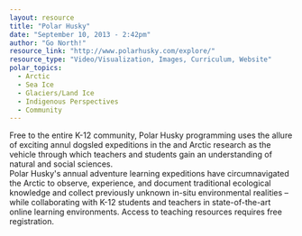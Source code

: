 ```yaml
---
layout: resource
title: "Polar Husky"
date: "September 10, 2013 - 2:42pm"
author: "Go North!"
resource_link: "http://www.polarhusky.com/explore/"
resource_type: "Video/Visualization, Images, Curriculum, Website"
polar_topics:
  - Arctic
  - Sea Ice
  - Glaciers/Land Ice
  - Indigenous Perspectives
  - Community
---
```


Free to the entire K-12 community, Polar Husky programming uses the allure of exciting annul dogsled expeditions in the and Arctic research as the vehicle through which teachers and students gain an understanding of natural and social sciences.  
Polar Husky's annual adventure learning expeditions have circumnavigated the Arctic to observe, experience, and document traditional ecological knowledge and collect previously unknown in-situ environmental realities – while collaborating with K-12 students and teachers in state-of-the-art online learning environments.  Access to teaching resources requires free registration.